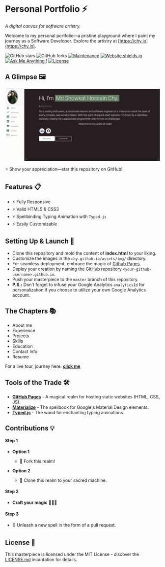 # Personal Portfolio ⚡️ 
*A digital canvas for software artistry.*

Welcome to my personal portfolio—a pristine playground where I paint my journey as a Software Developer. Explore the artistry at [https://chy.io](https://chy.io).

![GitHub stars](https://img.shields.io/github/stars/showkat2203/chy.github.io) 
![GitHub forks](https://img.shields.io/github/forks/showkat2203/chy.github.io)
[![Maintenance](https://img.shields.io/badge/maintained-yes-green.svg)](https://github.com/showkat2203/chy.github.io/commits/master)
[![Website shields.io](https://img.shields.io/badge/website-up-yellow)](http://chy.github.io/)
[![Ask Me Anything !](https://img.shields.io/badge/ask%20me-linkedin-1abc9c.svg)](https://www.linkedin.com/in/sonnet-n/)
[![License](http://img.shields.io/:license-mit-blue.svg?style=flat-square)](http://badges.mit-license.org)

## A Glimpse 🖼️
<p align="center"> 
  <kbd>
    <a href="https://chy.io" target="_blank"><img src="examples/preview.gif">
  </a>
  </kbd>
</p>

:star: Show your appreciation—star this repository on GitHub!

## Features 📋
- ⚡️ Fully Responsive
- ⚡️ Valid HTML5 & CSS3
- ⚡️ Spellbinding Typing Animation with `Typed.js`
- ⚡️ Easily Customizable

## Setting Up & Launch 🚀
- Clone this repository and mold the content of <b>index.html</b> to your liking.
- Customize the images in the `chy.github.io/assets/img/` directory.
- For seamless deployment, embrace the magic of [Github Pages](https://create-react-app.dev/docs/deployment/#github-pages).
- Deploy your creation by naming the GitHub repository `<your-github-username>.github.io`.
- Push your masterpiece to the `master` branch of this repository.
- **P.S.:** Don't forget to infuse your Google Analytics `analyticsId` for personalization if you choose to utilize your own Google Analytics account.

## The Chapters 📚
- About me
- Experience
- Projects 
- Skills 
- Education
- Contact Info
- Resume

For a live tour, journey here: **[click me](https://chy.io/)**

## Tools of the Trade 🛠️
- [**GitHub Pages**](https://create-react-app.dev/docs/deployment/#github-pages) - A magical realm for hosting static websites (HTML, CSS, JS).
- [**Materialize**](https://materializecss.com/) - The spellbook for Google's Material Design elements.
- [**Typed.js**](https://mattboldt.com/demos/typed-js/) - The wand for enchanting typing animations.

## Contributions 💡
#### Step 1

- **Option 1**
    - 🍴 Fork this realm!

- **Option 2**
    - 👯 Clone this realm to your sacred machine.

#### Step 2

- **Craft your magic** 🔨🔨🔨

#### Step 3

- 🔃 Unleash a new spell in the form of a pull request.

## License 📄
This masterpiece is licensed under the MIT License - discover the [LICENSE.md](./LICENSE) incantation for details.
